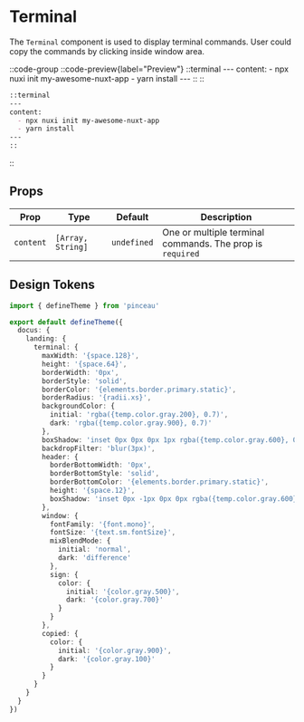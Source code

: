 # Terminal

The `Terminal` component is used to display terminal commands. User could copy the commands by clicking inside window area.

::code-group
  ::code-preview{label="Preview"}
    ::terminal
    ---
    content:
      - npx nuxi init my-awesome-nuxt-app
      - yarn install
    ---
    ::
  ::

  ```md [MDC]
  ::terminal
  ---
  content:
    - npx nuxi init my-awesome-nuxt-app
    - yarn install
  ---
  ::
  ```
::

## Props

| **Prop** | **Type** | **Default** | **Description** |
|--|--|--|--|
| `content` | `[Array, String]` | `undefined` | One or multiple terminal commands. The prop is `required` |

## Design Tokens

```ts [tokens.config.ts]
import { defineTheme } from 'pinceau'

export default defineTheme({
  docus: {
    landing: {
      terminal: {
        maxWidth: '{space.128}',
        height: '{space.64}',
        borderWidth: '0px',
        borderStyle: 'solid',
        borderColor: '{elements.border.primary.static}',
        borderRadius: '{radii.xs}',
        backgroundColor: {
          initial: 'rgba({temp.color.gray.200}, 0.7)',
          dark: 'rgba({temp.color.gray.900}, 0.7)'
        },
        boxShadow: 'inset 0px 0px 0px 1px rgba({temp.color.gray.600}, 0.3), {shadow.2xl}',
        backdropFilter: 'blur(3px)',
        header: {
          borderBottomWidth: '0px',
          borderBottomStyle: 'solid',
          borderBottomColor: '{elements.border.primary.static}',
          height: '{space.12}',
          boxShadow: 'inset 0px -1px 0px 0px rgba({temp.color.gray.600}, 0.3)'
        },
        window: {
          fontFamily: '{font.mono}',
          fontSize: '{text.sm.fontSize}',
          mixBlendMode: {
            initial: 'normal',
            dark: 'difference'
          },
          sign: {
            color: {
              initial: '{color.gray.500}',
              dark: '{color.gray.700}'
            }
          }
        },
        copied: {
          color: {
            initial: '{color.gray.900}',
            dark: '{color.gray.100}'
          }
        }
      }
    }
  }
})
```
